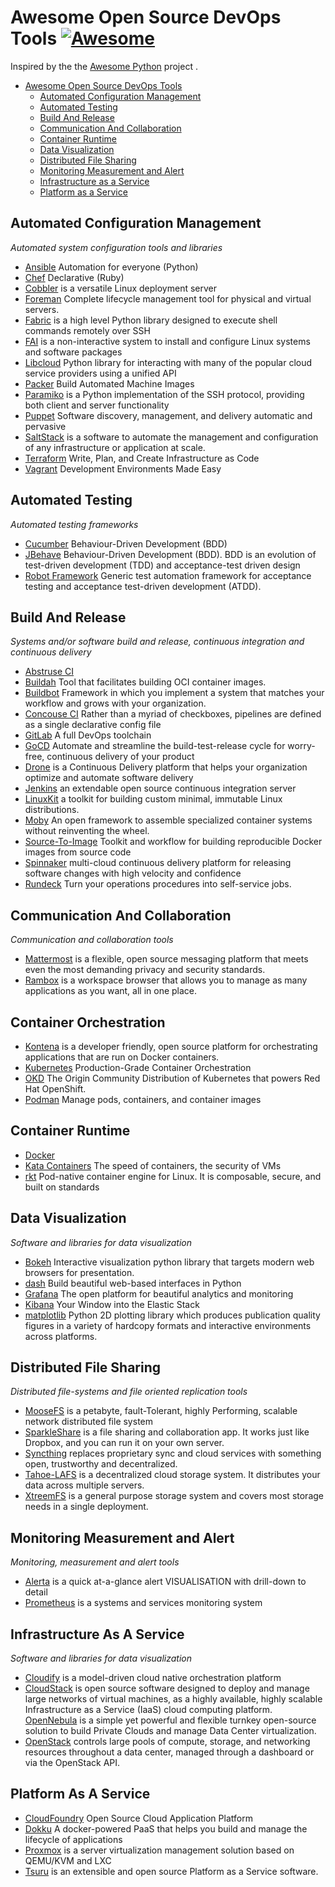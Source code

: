 # Awesome Open Source DevOps Tools [![Awesome](https://cdn.rawgit.com/sindresorhus/awesome/d7305f38d29fed78fa85652e3a63e154dd8e8829/media/badge.svg)](https://github.com/sindresorhus/awesome)

Inspired by the the [Awesome Python] project .

[Awesome Python]: https://awesome-python.com/

- [Awesome Open Source DevOps Tools](#awesome-open-source-devops-tools)
    - [Automated Configuration Management](#automated-configuration-management)
    - [Automated Testing](#automated-testing)
    - [Build And Release](#build-and-release)
    - [Communication And Collaboration](#communication-and-collaboration)
    - [Container Runtime](#container-runtime)
    - [Data Visualization](#data-visualization)
    - [Distributed File Sharing](#distributed-file-sharing)
    - [Monitoring Measurement and Alert](#monitoring-measurement-and-alert)
    - [Infrastructure as a Service](#infrastructure-as-a-service)
    - [Platform as a Service](#platform-as-a-service)

## Automated Configuration Management

*Automated system configuration tools and libraries*

* [Ansible](https://www.ansible.com/) Automation for everyone (Python)
* [Chef](https://www.chef.io/chef/) Declarative (Ruby)
* [Cobbler](https://cobbler.github.io) is a versatile Linux deployment server
* [Foreman](https://theforeman.org/) Complete lifecycle management tool for physical and virtual servers.
* [Fabric](http://www.fabfile.org/) is a high level Python library designed to execute shell commands remotely over SSH
* [FAI](http://fai-project.org/) is a non-interactive system to install and configure Linux systems and software packages
* [Libcloud](https://libcloud.apache.org/) Python library for interacting with many of the popular cloud service providers using a unified API
* [Packer](https://www.packer.io/) Build Automated Machine Images
* [Paramiko](http://www.paramiko.org/) is a Python implementation of the SSH protocol, providing both client and server functionality
* [Puppet](https://puppet.com/) Software discovery, management, and delivery automatic and pervasive
* [SaltStack](https://repo.saltstack.com/) is a software to automate the management and configuration of any infrastructure or application at scale.
* [Terraform](https://www.terraform.io/) Write, Plan, and Create Infrastructure as Code
* [Vagrant](https://www.vagrantup.com/) Development Environments Made Easy

## Automated Testing

*Automated testing frameworks*

* [Cucumber](https://docs.cucumber.io/) Behaviour-Driven Development (BDD)
* [JBehave](https://jbehave.org/) Behaviour-Driven Development (BDD). BDD is an evolution of test-driven development (TDD) and acceptance-test driven design
* [Robot Framework](https://robotframework.org/) Generic test automation framework for acceptance testing and acceptance test-driven development (ATDD).


## Build And Release

*Systems and/or software build and release, continuous integration and continuous delivery*

* [Abstruse CI](https://abstruse.bleenco.io/)
* [Buildah](https://buildah.io/) Tool that facilitates building OCI container images.
* [Buildbot](https://buildbot.net/) Framework in which you implement a system that matches your workflow and grows with your organization.
* [Concouse CI](https://concourse-ci.org/) Rather than a myriad of checkboxes, pipelines are defined as a single declarative config file
* [GitLab](https://about.gitlab.com/) A full DevOps toolchain
* [GoCD](https://www.gocd.org/) Automate and streamline the build-test-release cycle for worry-free, continuous delivery of your product
* [Drone](https://drone.io/) is a Continuous Delivery platform that helps your organization optimize and automate software delivery
* [Jenkins](https://jenkins.io/) an extendable open source continuous integration server
* [LinuxKit](https://github.com/linuxkit/linuxkit) a toolkit for building custom minimal, immutable Linux distributions.
* [Moby](https://mobyproject.org/) An open framework to assemble specialized container systems without reinventing the wheel.
* [Source-To-Image](https://github.com/openshift/source-to-image) Toolkit and workflow for building reproducible Docker images from source code
* [Spinnaker](https://www.spinnaker.io/
) multi-cloud continuous delivery platform for releasing software changes with high velocity and confidence
* [Rundeck](https://www.rundeck.com/open-source) Turn your operations procedures into self-service jobs.

## Communication And Collaboration

*Communication and collaboration tools*

* [Mattermost](https://mattermost.com/) is a flexible, open source messaging platform that meets even the most demanding privacy and security standards.
* [Rambox](https://rambox.pro/) is a workspace browser that allows you to manage as many applications as you want, all in one place.


## Container Orchestration
* [Kontena](https://www.kontena.io/classic/) is a developer friendly, open source platform for orchestrating applications that are run on Docker containers.
* [Kubernetes](https://kubernetes.io/) Production-Grade Container Orchestration
* [OKD](https://www.okd.io/) The Origin Community Distribution of Kubernetes that powers Red Hat OpenShift.
* [Podman](https://github.com/containers/libpod) Manage pods, containers, and container images

## Container Runtime
* [Docker](https://www.docker.com/)
* [Kata Containers](https://katacontainers.io/) The speed of containers, the security of VMs
* [rkt](https://github.com/rkt/rkt) Pod-native container engine for Linux. It is composable, secure, and built on standards

## Data Visualization

*Software and libraries for data visualization*

* [Bokeh](https://bokeh.pydata.org/en/latest/) Interactive visualization python library that targets modern web browsers for presentation.
* [dash](https://plot.ly/products/dash/) Build beautiful web-based interfaces in Python
* [Grafana](https://grafana.com/) The open platform for beautiful
analytics and monitoring
* [Kibana](https://www.elastic.co/products/kibana) Your Window into
the Elastic Stack
* [matplotlib](https://matplotlib.org/) Python 2D plotting library which produces publication quality figures in a variety of hardcopy formats and interactive environments across platforms.


## Distributed File Sharing

*Distributed file-systems and file oriented replication tools*

* [MooseFS](https://moosefs.com/) is a petabyte, fault-Tolerant, highly Performing, scalable network distributed file system
* [SparkleShare](https://www.sparkleshare.org/) is a file sharing and collaboration app. It works just like Dropbox, and you can run it on your own server.
* [Syncthing](https://syncthing.net/) replaces proprietary sync and cloud services with something open, trustworthy and decentralized.
* [Tahoe-LAFS](https://tahoe-lafs.org/trac/tahoe-lafs) is a decentralized cloud storage system. It distributes your data across multiple servers.
* [XtreemFS](http://www.xtreemfs.org/) is a general purpose storage system and covers most storage needs in a single deployment.

## Monitoring Measurement and Alert

*Monitoring, measurement and alert tools*

* [Alerta](https://alerta.io/) is a quick at-a-glance alert VISUALISATION with drill-down to detail
* [Prometheus](https://prometheus.io/) is a systems and services monitoring system


## Infrastructure As A Service

*Software and libraries for data visualization*

* [Cloudify](https://cloudify.co/) is a model-driven cloud native orchestration platform
* [CloudStack](https://cloudstack.apache.org/) is open source software designed to deploy and manage large networks of virtual machines, as a highly available, highly scalable Infrastructure as a Service (IaaS) cloud computing platform.
[OpenNebula](https://opennebula.org/) is a simple yet powerful and flexible turnkey open-source solution to build Private Clouds and manage Data Center virtualization.
* [OpenStack](https://www.openstack.org/) controls large pools of compute, storage, and networking resources throughout a data center, managed through a dashboard or via the OpenStack API.


## Platform As A Service
* [CloudFoundry](https://www.cloudfoundry.org/) Open Source Cloud Application Platform
* [Dokku](http://dokku.viewdocs.io/dokku/) A docker-powered PaaS that helps you build and manage the lifecycle of applications
* [Proxmox](https://pve.proxmox.com/wiki/Main_Page) is a server virtualization management solution based on QEMU/KVM and LXC
* [Tsuru](https://tsuru.io/) is an extensible and open source Platform as a Service software.
